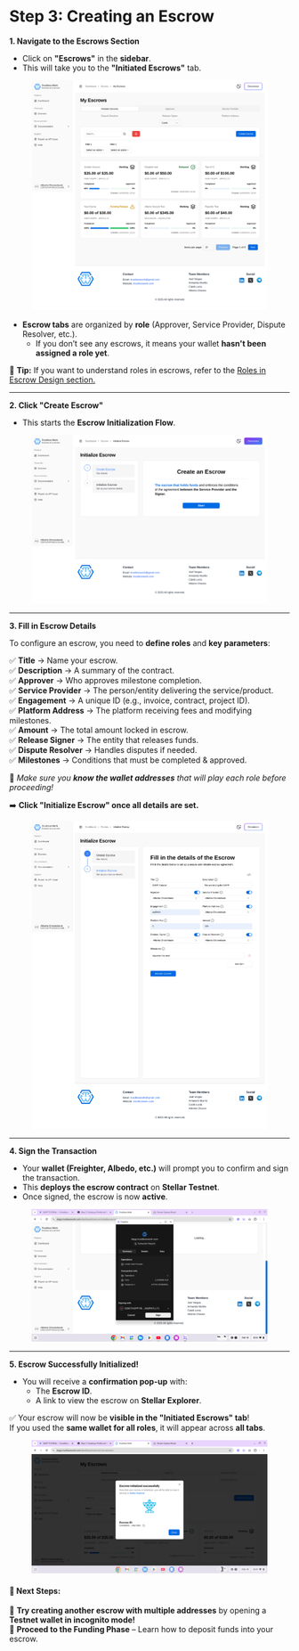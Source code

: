 # Step 3: Creating an Escrow

**1. Navigate to the Escrows Section**

* Click on **"Escrows"** in the **sidebar**.
* This will take you to the **"Initiated Escrows"** tab.

<figure><img src="../.gitbook/assets/image (11).png" alt=""><figcaption></figcaption></figure>

* **Escrow tabs** are organized by **role** (Approver, Service Provider, Dispute Resolver, etc.).
  * If you don’t see any escrows, it means your wallet **hasn't been assigned a role yet**.

📌 **Tip:** If you want to understand roles in escrows, refer to the [Roles in Escrow Design section.](../developer-resources/smart-escrow-design/roles-in-trustless-work.md)

***

**2. Click "Create Escrow"**

* This starts the **Escrow Initialization Flow**.

<figure><img src="../.gitbook/assets/image (12).png" alt=""><figcaption></figcaption></figure>

***

**3. Fill in Escrow Details**

To configure an escrow, you need to **define roles** and **key parameters**:

✅ **Title** → Name your escrow.\
✅ **Description** → A summary of the contract.\
✅ **Approver** → Who approves milestone completion.\
✅ **Service Provider** → The person/entity delivering the service/product.\
✅ **Engagement** → A unique ID (e.g., invoice, contract, project ID).\
✅ **Platform Address** → The platform receiving fees and modifying milestones.\
✅ **Amount** → The total amount locked in escrow.\
✅ **Release Signer** → The entity that releases funds.\
✅ **Dispute Resolver** → Handles disputes if needed.\
✅ **Milestones** → Conditions that must be completed & approved.

🔹 _Make sure you **know the wallet addresses** that will play each role before proceeding!_

➡️ **Click "Initialize Escrow" once all details are set.**

<figure><img src="../.gitbook/assets/image (13).png" alt=""><figcaption></figcaption></figure>

***

**4. Sign the Transaction**

* Your **wallet (Freighter, Albedo, etc.)** will prompt you to confirm and sign the transaction.
* This **deploys the escrow contract** on **Stellar Testnet**.
* Once signed, the escrow is now **active**.

<figure><img src="../.gitbook/assets/image (14).png" alt=""><figcaption></figcaption></figure>

***

**5. Escrow Successfully Initialized!**

* You will receive a **confirmation pop-up** with:
  * The **Escrow ID**.
  * A link to view the escrow on **Stellar Explorer**.

✅ Your escrow will now be **visible in the "Initiated Escrows" tab**!\
If you used the **same wallet for all roles**, it will appear across **all tabs**.

<figure><img src="../.gitbook/assets/image (15).png" alt=""><figcaption></figcaption></figure>

#### **🚀 Next Steps:**

🔹 **Try creating another escrow with multiple addresses** by opening a **Testnet wallet in incognito mode!**\
🔹 **Proceed to the Funding Phase** – Learn how to deposit funds into your escrow.
